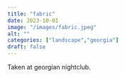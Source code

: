 ```yaml
---
title: "fabric"
date: 2023-10-01
image: "/images/fabric.jpeg"
alt: ""
categories: ["landscape","georgia"]
draft: false
---
```


Taken at georgian nightclub.
